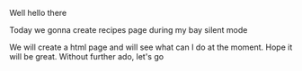 Well hello there

Today we gonna create recipes page during my bay silent mode

We will create a html page and will see what can I do at the moment. Hope it will be great. Without further ado, let's go